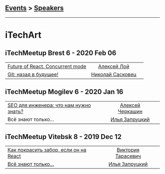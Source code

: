 ## [Events](../README.md) > [Speakers](../speakers.md)
---

# iTechArt

## iTechMeetup Brest 6 - 2020 Feb 06 
| | | |
| --- | :---: | --- |
| [Future of React. Concurrent mode](https://youtu.be/tGV73xJmDzI)  |  [Алексей Лой](../../speakers/Алексей%20Лой.md)  |    |
| [Git: назад в будущее!](https://youtu.be/5goiwYdmDnU)  |  [Николай Сасковец](../../speakers/Николай%20Сасковец.md)  |    |
## iTechMeetup Mogilev 6 - 2020 Jan 16 
| | | |
| --- | :---: | --- |
| [SEO для инженера: что нам нужно знать?](https://youtu.be/7YncmICXpGw)  |  [Алексей Черкашин](../../speakers/Алексей%20Черкашин.md)  |    |
| Всё знают только…  |  [Илья Запруцкий](../../speakers/Илья%20Запруцкий.md)  |    |
## iTechMeetup Vitebsk 8 - 2019 Dec 12 
| | | |
| --- | :---: | --- |
| [Как покрасить забор, если он на React](https://youtu.be/EwpnKU7xytI)  |  [Виктория Тарасевич](../../speakers/Виктория%20Тарасевич.md)  |    |
| [Всё знают только…](https://youtu.be/S2uR8Bzhc1g)  |  [Илья Запруцкий](../../speakers/Илья%20Запруцкий.md)  |    |
